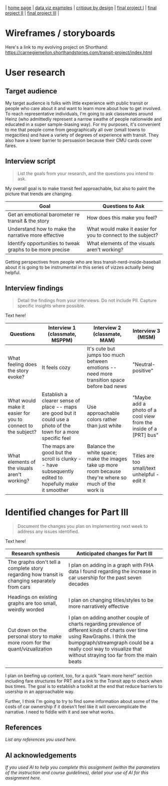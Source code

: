 | [home page](https://gabehafemann.github.io/dataviz/) | [data viz examples](dataviz-examples) | [critique by design](critique-by-design) | [final project I](final-project-part-one) | [final project II](final-project-part-two) | [final project III](final-project-part-three) |

# Wireframes / storyboards
Here's a link to my evolving project on Shorthand: 
https://carnegiemellon.shorthandstories.com/transit-project/index.html


# User research 

## Target audience

My target audience is folks with little experience with public transit or people who care about it and want to learn more about how to get involved.
To reach representative individuals, I'm going to ask classmates around Heinz (who admittedly represent a narrow swathe of people nationwide and educated in a super sample-biasing way). For my purposes, it's convenient to me that people come from geographically all over (small towns to megacities) and have a variety of degrees of experience with transit. They also have a lower barrier to persuasion because their CMU cards cover fares.


## Interview script
> List the goals from your research, and the questions you intend to ask. 

My overall goal is to make transit feel approachable, but also to paint the picture that trends are changing.

| Goal | Questions to Ask |
|------|------------------|
| Get an emotional barometer re transit & the story     |  How does this make you feel?   |
| Understand how to make the narrative more effective |  What would make it easier for you to connect to the subject? |
| Identify opportunities to tweak graphs to be more precise | What elements of the visuals aren't working? |

Getting perspectives from people who are less transit-nerd-inside-baseball about it is going to be instrumental in this series of vizzes actually being helpful.


## Interview findings
> Detail the findings from your interviews.  Do not include PII.  Capture specific insights where possible.

Text here!

| Questions               | Interview 1 (classmate, MSPPM) | Interview 2 (classmate, MAM) | Interview 3 (MISM) |
|-------------------------|--------------------------------|-------------|-------------|
| What feeling does the story evoke? | It feels cozy  | It's cute but jumps too much between emotions -- need more transition space before bad news  | "Neutral-positive" |
|  What would make it easier for you to connect to the subject?   |  Establish a clearer sense of place -- maps are good but it could use a photo of the town for a more specific feel | Use approachable colors rather than just white | "Maybe add a photo of a cool view from the inside of a [PRT] bus" |
|  What elements of the visuals aren't working? | The maps are good but the scroll is clunky -- have subsequently edited to hopefully make it smoother | Balance the white space; make the images take up more room because they're where so much of the work is | Titles are too small/text unhelpful - edit it |


# Identified changes for Part III
> Document the changes you plan on implementing next week to address any issues identified.  

Text here!

| Research synthesis                       | Anticipated changes for Part III                                                |
|------------------------------------------|---------------------------------------------------------------------------------|
|  The graphs don't tell a complete story regarding how transit is changing separately from cars | I plan on adding in a graph with FHA data I found regarding the increase in car usership for the past seven decades |
|   |                                                    |
| Headings on existing graphs are too small, weirdly worded               |   I plan on changing titles/styles to be more narratively effective     |
|  Cut down on the personal story to make more room for the quant/vizualization     |   I plan on adding another couple of charts regarding prevalence of different kinds of charts over time using RawGraphs. I think the bumpgraph/streamgraph could be a really cool way to visualize that without straying too far from the main beats    |
|             |                                                                                 |


I plan on beefing up content, too, for a quick "learn more here!" section including fare structures for PRT and a link to the Transit app to check when bus times. The goal is to establish a toolkit at the end that reduce barriers to usership in an approachable way.

Further, I think I'm going to try to find some information about some of the costs of car ownership if it doesn't feel like it will overcomplicate the narrative. I need to fiddle with it and see what works.


## References
_List any references you used here._

## AI acknowledgements
_If you used AI to help you complete this assignment (within the parameters of the instruction and course guidelines), detail your use of AI for this assignment here._

